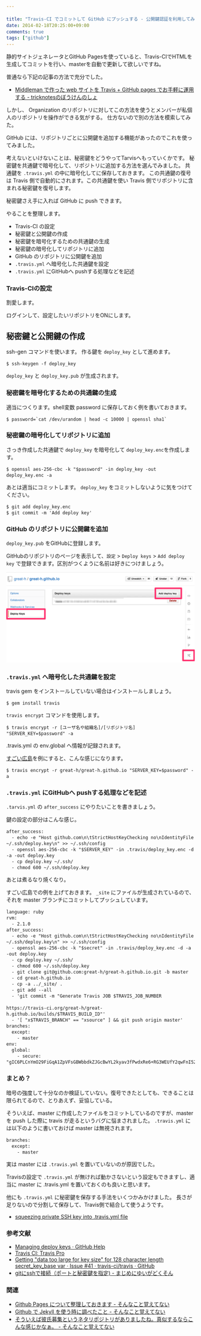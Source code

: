 ```yaml
---

title: "Travis-CI でコミットして GitHub にプッシュする - 公開鍵認証を利用してみる"
date: 2014-02-18T20:25:00+09:00
comments: true
tags: ["github"]
---
```


静的サイトジェネレータとGitHub Pagesを使っていると、Travis-CIでHTMLを生成してコミットを行い、masterを自動で更新して欲しいですね。

普通なら下記の記事の方法で充分でした。

* [Middleman で作った web サイトを Travis + GitHub pages でお手軽に運用する - tricknotesのぼうけんのしょ](http://tricknotes.hateblo.jp/entry/2013/06/17/020229)

しかし、 Organization のリポジトリに対してこの方法を使うとメンバーが私個人のリポジトリを操作ができる気がする。
仕方ないので別の方法を模索してみた。

GitHub には、リポジトリごとに公開鍵を追加する機能があったのでこれを使ってみました。

考えないといけないことは、秘密鍵をどうやってTarvisへもっていくかです。
秘密鍵を共通鍵で暗号化して、リポジトリに追加する方法を選んでみました。
共通鍵を `.travis.yml` の中に暗号化してに保存しておきます。
この共通鍵の復号は Travis 側で自動的にされます。この共通鍵を使い Travis 側でリポジトリに含まれる秘密鍵を復号します。

秘密鍵さえ手に入れば GitHub に push できます。


やることを整理します。

* Travis-CI の設定
* 秘密鍵と公開鍵の作成
* 秘密鍵を暗号化するための共通鍵の生成
* 秘密鍵の暗号化してリポジトリに追加
* GitHub のリポジトリに公開鍵を追加
* `.travis.yml` へ暗号化した共通鍵を設定
* `.travis.yml` にGitHubへ pushする処理などを記述

### Travis-CIの設定

割愛します。

ログインして、設定したいリポジトリをONにします。

## 秘密鍵と公開鍵の作成

ssh-gen コマンドを使います。
作る鍵を `deploy_key` として進めます。

```
$ ssh-keygen -f deploy_key
```

`deploy_key` と `deploy_key.pub` が生成されます。

### 秘密鍵を暗号化するための共通鍵の生成

適当につくります。shell変数 password に保存しておく例を書いておきます。

```
$ password=`cat /dev/urandom | head -c 10000 | openssl sha1`
```

### 秘密鍵の暗号化してリポジトリに追加

さっき作成した共通鍵で `deploy_key` を暗号化して `deploy_key.enc`を作成します。

```
$ openssl aes-256-cbc -k "$password" -in deploy_key -out deploy_key.enc -a
```

あとは適当にコミットします。 `deploy_key` をコミットしないように気をつけてください。

```
$ git add deploy_key.enc
$ git commit -m 'Add deploy key'
```

### GitHub のリポジトリに公開鍵を追加

`deploy_key.pub` をGitHubに登録します。

GitHubのリポジトリのページを表示して、`設定` > `Deploy keys` > `Add deploy key` で登録できます。区別がつくように名前は好きにつけましょう。

![](/images/2014-02-18-github-push.png)

### `.travis.yml` へ暗号化した共通鍵を設定

travis gem をインストールしていない場合はインストールしましょう。

```
$ gem install travis
```

`travis encrypt` コマンドを使用します。

```
$ travis encrypt -r [ユーザ名や組織名]/[リポジトリ名] "SERVER_KEY=$password" -a
```
.travis.yml の env.global へ情報が記録されます。

[すごい広島](https://github.com/great-h/great-h.github.io)を例にすると、こんな感じになります。

```
$ travis encrypt -r great-h/great-h.github.io "SERVER_KEY=$password" -a
```

### `.travis.yml` にGitHubへ pushする処理などを記述

`.tarvis.yml` の `after_success` にやりたいことを書きましょう。

鍵の設定の部分はこんな感じ。

```
after_success:
  - echo -e "Host github.com\n\tStrictHostKeyChecking no\nIdentityFile ~/.ssh/deploy.key\n" >> ~/.ssh/config
  - openssl aes-256-cbc -k "$SERVER_KEY" -in .travis/deploy_key.enc -d -a -out deploy.key
  - cp deploy.key ~/.ssh/
  - chmod 600 ~/.ssh/deploy.key
```

あとは煮るなり焼くなり。

すごい広島での例を上げておきます。
`_site` にファイルが生成されているので、それを master ブランチにコミットしてプッシュしています。

```
language: ruby
rvm:
  - 2.1.0
after_success:
  - echo -e "Host github.com\n\tStrictHostKeyChecking no\nIdentityFile ~/.ssh/deploy.key\n" >> ~/.ssh/config
  - openssl aes-256-cbc -k "$secret" -in .travis/deploy_key.enc -d -a -out deploy.key
  - cp deploy.key ~/.ssh/
  - chmod 600 ~/.ssh/deploy.key
  - git clone git@github.com:great-h/great-h.github.io.git -b master
  - cd great-h.github.io
  - cp -a ../_site/ .
  - git add --all
  - 'git commit -m "Generate Travis JOB $TRAVIS_JOB_NUMBER

https://travis-ci.org/great-h/great-h.github.io/builds/$TRAVIS_BUILD_ID"'
  - '[ "x$TRAVIS_BRANCH" == "xsource" ] && git push origin master'
branches:
  except:
    - master
env:
  global:
    - secure: "gIC6PLCnYmO29FiGqA1ZpVFsGBWbbdkZJGcBwYL2kyav3fPwdxRe6+RG3WEUfY2qwFnI52Br7pQ4ZClaBD76abObmYFW8Qkd13bgxgYMHFFzDh6ACMoY/JvRu4SXZcqiSi2QzeDTRk8Q825kGNY3QJXb4NiZ9gj8uAR9bNpnqnc="
```

### まとめ？

暗号の強度して十分なのか検証していない。復号できたとしても、できることは限られてるので、とりあえず、妥協している。

そういえば、master に作成したファイルをコミットしているのですが、master を push した際に travis が走るというバグに悩まされました。
`.travis.yml` には以下のように書いておけば master は無視されます。

```
branches:
  except:
    - master
```

実は master には `.travis.yml` を置いていないのが原因でした。

Travisの設定で `.travis.yml` が無ければ動かさないという設定もできますし、適当に master に .travis.yml を置いておくのも良いと思います。

他にも `.travis.yml` に秘密鍵を保存する手法をいくつかみかけました。
長さが足りないので分割して保存して、Travis側で結合して使うようです。

* [squeezing private SSH key into .travis.yml file](https://gist.github.com/lukewpatterson/4242707)


### 参考文献

* [Managing deploy keys · GitHub Help](https://help.github.com/articles/managing-deploy-keys)
* [Travis CI: Travis Pro](http://docs.travis-ci.com/user/travis-pro/#How-can-I-encrypt-files-that-include-sensitive-data%3F)
* [Getting "data too large for key size" for 128 character	length secret_key_base var · Issue #41 · travis-ci/travis · GitHub](https://github.com/travis-ci/travis/issues/41)
* [gitにsshで接続（ポートと秘密鍵を指定) - まじめにゆいがどくそん](http://nilfigo.hatenablog.com/entry/20130705/1373000104)

### 関連

* [Github Pages について整理しておきます - そんなこと覚えてない](/blog/2013/02/17/github-pages/)
* [Github で Jekyll を使う時に調べたこと - そんなこと覚えてない](/blog/2013/02/18/jekyll-on-github/)
* [そういえば彼氏募集というネタリポジトリがありましたね。真似するならこんな感じかなぁ。 - そんなこと覚えてない](/blog/2014/02/08/i-need-a-girlfriend/)
